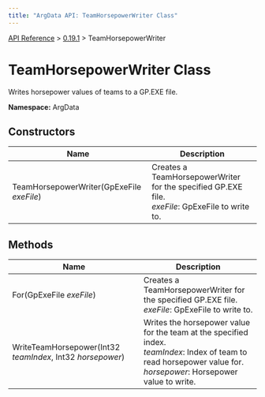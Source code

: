 ```yaml
---
title: "ArgData API: TeamHorsepowerWriter Class"
---
```


[API Reference](/argdata/api) &gt; [0.19.1](/argdata/api/0.19.1) &gt; TeamHorsepowerWriter

# TeamHorsepowerWriter Class

Writes horsepower values of teams to a GP.EXE file.

**Namespace:** ArgData

## Constructors

<table class="table table-bordered table-striped ">
<thead>
  <tr>
    <th>Name</th>
    <th>Description</th>
  </tr>
</thead>
<tbody>
  <tr>
    <td>TeamHorsepowerWriter(GpExeFile <em>exeFile</em>)</td>
    <td>Creates a TeamHorsepowerWriter for the specified GP.EXE file.<br /><em>exeFile</em>: GpExeFile to write to.<br /></td>
  </tr>
</tbody>
</table>


## Methods

<table class="table table-bordered table-striped ">
<thead>
  <tr>
    <th>Name</th>
    <th>Description</th>
  </tr>
</thead>
<tbody>
  <tr>
    <td>For(GpExeFile <em>exeFile</em>)</td>
    <td>Creates a TeamHorsepowerWriter for the specified GP.EXE file.<br /><em>exeFile</em>: GpExeFile to write to.<br /></td>
  </tr>
  <tr>
    <td>WriteTeamHorsepower(Int32 <em>teamIndex</em>, Int32 <em>horsepower</em>)</td>
    <td>Writes the horsepower value for the team at the specified index.<br /><em>teamIndex</em>: Index of team to read horsepower value for.<br /><em>horsepower</em>: Horsepower value to write.<br /></td>
  </tr>
</tbody>
</table>



